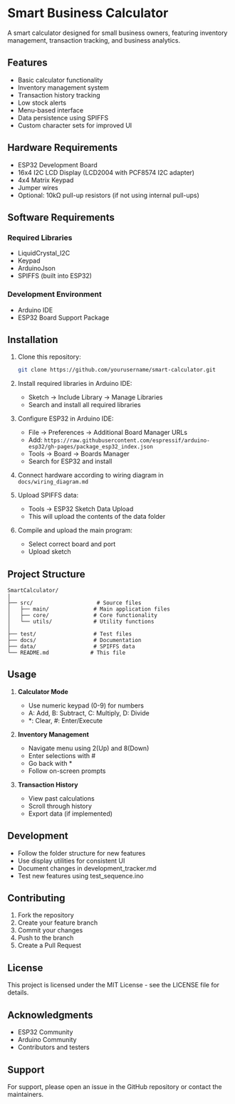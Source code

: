 # Smart Business Calculator

A smart calculator designed for small business owners, featuring inventory management, transaction tracking, and business analytics.

## Features

- Basic calculator functionality
- Inventory management system
- Transaction history tracking
- Low stock alerts
- Menu-based interface
- Data persistence using SPIFFS
- Custom character sets for improved UI

## Hardware Requirements

- ESP32 Development Board
- 16x4 I2C LCD Display (LCD2004 with PCF8574 I2C adapter)
- 4x4 Matrix Keypad
- Jumper wires
- Optional: 10kΩ pull-up resistors (if not using internal pull-ups)

## Software Requirements

### Required Libraries
- LiquidCrystal_I2C
- Keypad
- ArduinoJson
- SPIFFS (built into ESP32)

### Development Environment
- Arduino IDE
- ESP32 Board Support Package

## Installation

1. Clone this repository:
   ```bash
   git clone https://github.com/yourusername/smart-calculator.git
   ```

2. Install required libraries in Arduino IDE:
   - Sketch -> Include Library -> Manage Libraries
   - Search and install all required libraries

3. Configure ESP32 in Arduino IDE:
   - File -> Preferences -> Additional Board Manager URLs
   - Add: `https://raw.githubusercontent.com/espressif/arduino-esp32/gh-pages/package_esp32_index.json`
   - Tools -> Board -> Boards Manager
   - Search for ESP32 and install

4. Connect hardware according to wiring diagram in `docs/wiring_diagram.md`

5. Upload SPIFFS data:
   - Tools -> ESP32 Sketch Data Upload
   - This will upload the contents of the data folder

6. Compile and upload the main program:
   - Select correct board and port
   - Upload sketch

## Project Structure

```
SmartCalculator/
│
├── src/                    # Source files
│   ├── main/              # Main application files
│   ├── core/              # Core functionality
│   └── utils/             # Utility functions
│
├── test/                  # Test files
├── docs/                  # Documentation
├── data/                  # SPIFFS data
└── README.md             # This file
```

## Usage

1. **Calculator Mode**
   - Use numeric keypad (0-9) for numbers
   - A: Add, B: Subtract, C: Multiply, D: Divide
   - *: Clear, #: Enter/Execute

2. **Inventory Management**
   - Navigate menu using 2(Up) and 8(Down)
   - Enter selections with #
   - Go back with *
   - Follow on-screen prompts

3. **Transaction History**
   - View past calculations
   - Scroll through history
   - Export data (if implemented)

## Development

- Follow the folder structure for new features
- Use display utilities for consistent UI
- Document changes in development_tracker.md
- Test new features using test_sequence.ino

## Contributing

1. Fork the repository
2. Create your feature branch
3. Commit your changes
4. Push to the branch
5. Create a Pull Request

## License

This project is licensed under the MIT License - see the LICENSE file for details.

## Acknowledgments

- ESP32 Community
- Arduino Community
- Contributors and testers

## Support

For support, please open an issue in the GitHub repository or contact the maintainers. 